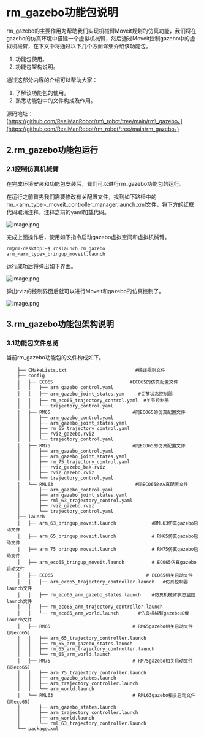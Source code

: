 # rm\_gazebo功能包说明

rm\_gazebo的主要作用为帮助我们实现机械臂Moveit规划的仿真功能，我们将在gazebo的仿真环境中搭建一个虚拟机械臂，然后通过Moveit控制gazebo中的虚拟机械臂，在下文中将通过以下几个方面详细介绍该功能包。

1. 功能包使用。
2. 功能包架构说明。

通过这部分内容的介绍可以帮助大家：

1. 了解该功能包的使用。
2. 熟悉功能包中的文件构成及作用。

源码地址：[https://github.com/RealManRobot/rm\_robot/tree/main/rm\_gazebo。](https://github.com/RealManRobot/rm_robot/tree/main/rm_gazebo。)

## 2.rm\_gazebo功能包运行

### 2.1控制仿真机械臂

在完成环境安装和功能包安装后，我们可以进行rm\_gazebo功能包的运行。

在运行之前首先我们需要修改有关配置文件，找到如下路径中的rm\_<arm\_type>\_moveit\_controller\_manager.launch.xml文件，将下方的红框代码取消注释，注释之前的yaml加载代码。

![image.png](https://alidocs.oss-cn-zhangjiakou.aliyuncs.com/res/Pd6l2YkePP4NO7Ma/img/be75baa9-494d-437a-9833-cdf5794fd3f3.png)

完成上面操作后，使用如下指令启动gazebo虚拟空间和虚拟机械臂。

```ROS
rm@rm-desktop:~$ roslaunch rm_gazebo arm_<arm_type>_bringup_moveit.launch
```

运行成功后将弹出如下界面。

![image.png](https://alidocs.oss-cn-zhangjiakou.aliyuncs.com/res/Pd6l2YkePP4NO7Ma/img/5d6e47c5-1a21-43a0-84ff-3c0cb887dd08.png)

弹出rviz的控制界面后就可以进行Moveit和gazebo的仿真控制了。

![image.png](https://alidocs.oss-cn-zhangjiakou.aliyuncs.com/res/Pd6l2YkePP4NO7Ma/img/7a690926-e620-4cb9-a915-ed0f96b1bfe4.png)

## 3.rm\_gazebo功能包架构说明

### 3.1功能包文件总览

当前rm\_gazebo功能包的文件构成如下。

```
    ├── CMakeLists.txt                         #编译规则文件
    ├── config
    │   ├── ECO65                            #ECO65的仿真配置文件
    │   │   ├── arm_gazebo_control.yaml
    │   │   ├── arm_gazebo_joint_states.yam     #关节状态控制器
    │   │   ├── rm_eco65_trajectory_control.yaml  #关节控制器
    │   │   └── trajectory_control.yaml
    │   ├── RM65                              #同ECO65的仿真配置文件
    │   │   ├── arm_gazebo_control.yaml
    │   │   ├── arm_gazebo_joint_states.yaml
    │   │   ├── rm_65_trajectory_control.yaml
    │   │   ├── rviz_gazebo.rviz
    │   │   └── trajectory_control.yaml
    │   ├── RM75                              #同ECO65的仿真配置文件
    │   │   ├── arm_gazebo_control.yaml
    │   │   ├── arm_gazebo_joint_states.yaml
    │   │   ├── rm_75_trajectory_control.yaml
    │   │   ├── rviz_gazebo_bak.rviz
    │   │   ├── rviz_gazebo.rviz
    │   │   └── trajectory_control.yaml
    │   └── RML63                              #同ECO65的仿真配置文件
    │       ├── arm_gazebo_control.yaml
    │       ├── arm_gazebo_joint_states.yaml
    │       ├── rml_63_trajectory_control.yaml
    │       ├── rviz_gazebo.rviz
    │       └── trajectory_control.yaml
    ├── launch
    │   ├── arm_63_bringup_moveit.launch             #RML63仿真gazebo启动文件
    │   ├── arm_65_bringup_moveit.launch             # RM65仿真gazebo启动文件
    │   ├── arm_75_bringup_moveit.launch             # RM75仿真gazebo启动文件
    │   ├── arm_eco65_bringup_moveit.launch          # ECO65仿真gazebo启动文件
    │   ├── ECO65                                  # ECO65相关启动文件
    │   │   ├── arm_eco65_trajectory_controller.launch   #仿真控制器launch文件
    │   │   ├── rm_eco65_arm_gazebo_states.launch    #仿真机械臂状态监控launch文件
    │   │   ├── rm_eco65_arm_trajectory_controller.launch
    │   │   └── rm_eco65_arm_world.launch       #仿真机械臂gazebo加载launch文件
    │   ├── RM65                              # RM65gazebo相关启动文件(同eco65)
    │   │   ├── arm_65_trajectory_controller.launch
    │   │   ├── rm_65_arm_gazebo_states.launch
    │   │   ├── rm_65_arm_trajectory_controller.launch
    │   │   └── rm_65_arm_world.launch
    │   ├── RM75                              # RM75gazebo相关启动文件(同eco65)
    │   │   ├── arm_75_trajectory_controller.launch
    │   │   ├── arm_gazebo_states.launch
    │   │   ├── arm_trajectory_controller.launch
    │   │   └── arm_world.launch
    │   └── RML63                             # RML63gazebo相关启动文件(同eco65)
    │       ├── arm_gazebo_states.launch
    │       ├── arm_trajectory_controller.launch
    │       ├── arm_world.launch
    │       └── rml_63_trajectory_controller.launch
    └── package.xml
```
